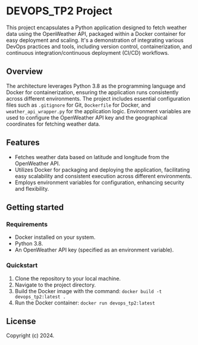 # DEVOPS_TP2 Project

This project encapsulates a Python application designed to fetch weather data using the OpenWeather API, packaged within a Docker container for easy deployment and scaling. It's a demonstration of integrating various DevOps practices and tools, including version control, containerization, and continuous integration/continuous deployment (CI/CD) workflows.

## Overview

The architecture leverages Python 3.8 as the programming language and Docker for containerization, ensuring the application runs consistently across different environments. The project includes essential configuration files such as `.gitignore` for Git, `Dockerfile` for Docker, and `weather_api_wrapper.py` for the application logic. Environment variables are used to configure the OpenWeather API key and the geographical coordinates for fetching weather data.

## Features

- Fetches weather data based on latitude and longitude from the OpenWeather API.
- Utilizes Docker for packaging and deploying the application, facilitating easy scalability and consistent execution across different environments.
- Employs environment variables for configuration, enhancing security and flexibility.

## Getting started

### Requirements

- Docker installed on your system.
- Python 3.8.
- An OpenWeather API key (specified as an environment variable).

### Quickstart

1. Clone the repository to your local machine.
2. Navigate to the project directory.
3. Build the Docker image with the command: `docker build -t devops_tp2:latest .`
4. Run the Docker container: `docker run devops_tp2:latest`

## License

Copyright (c) 2024.